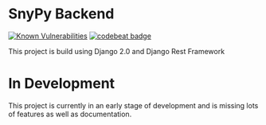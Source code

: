 # SnyPy Backend

[![Known Vulnerabilities](https://snyk.io/test/github/nezhar/snypy-backend/badge.svg?targetFile=requirements.txt)](https://snyk.io/test/github/nezhar/snypy-backend?targetFile=requirements.txt)
[![codebeat badge](https://codebeat.co/badges/636a710b-e6c6-4ca8-ab1b-921bbaa6c816)](https://codebeat.co/projects/github-com-nezhar-snypy-backend-master)

This project is build using Django 2.0 and Django Rest Framework

# In Development

This project is currently in an early stage of development and is missing lots of features as well as documentation.
